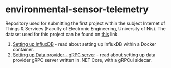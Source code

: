 # environmental-sensor-telemetry

Repository used for submitting the first project within the subject Internet of Things & Services (Faculty of Electronic Engineering, University of Nis).
The dataset used for this project can be found on [this](https://www.kaggle.com/datasets/garystafford/environmental-sensor-data-132k?resource=download) link.

1. [Setting up InfluxDB](./influx/Setting%20up%20InfluxDB.md) - read about setting up InfluxDB within a Docker container.
2. [Setting up Data provider - gRPC server](./EnvironmentalSensorTelemetry/Setting%20up%20data%20provider.md) - read about setting up data provider gRPC server written in .NET Core, with a gRPCui sidecar.
